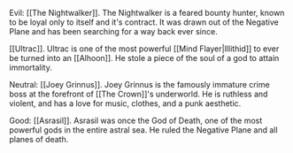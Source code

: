 Evil:
[[The Nightwalker]].
The Nightwalker is a feared bounty hunter, known to be loyal only to itself and it's contract. It was drawn out of the Negative Plane and has been searching for a way back ever since.

[[Ultrac]].
Ultrac is one of the most powerful [[Mind Flayer|Illithid]] to ever be turned into an [[Alhoon]]. He stole a piece of the soul of a god to attain immortality.

Neutral:
[[Joey Grinnus]].
Joey Grinnus is the famously immature crime boss at the forefront of [[The Crown]]'s underworld. He is ruthless and violent, and has a love for music, clothes, and a punk aesthetic.

Good:
[[Asrasil]].
Asrasil was once the God of Death, one of the most powerful gods in the entire astral sea. He ruled the Negative Plane and all planes of death. 
